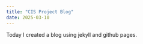 ```yaml
---
title: "CIS Project Blog"
date: 2025-03-10
---
```

Today I created a blog using jekyll and github pages.


